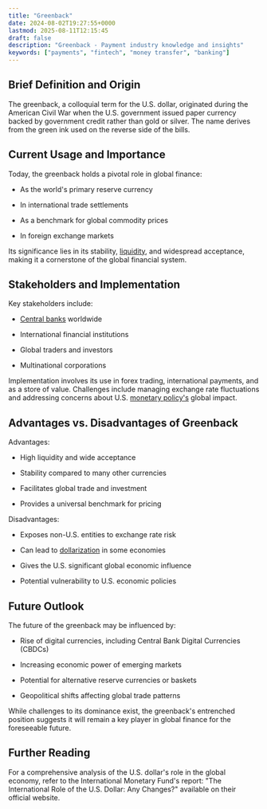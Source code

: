 ```yaml
---
title: "Greenback"
date: 2024-08-02T19:27:55+0000
lastmod: 2025-08-11T12:15:45
draft: false
description: "Greenback - Payment industry knowledge and insights"
keywords: ["payments", "fintech", "money transfer", "banking"]
---
```


## Brief Definition and Origin

The greenback, a colloquial term for the U.S. dollar, originated during the American Civil War when the U.S. government issued paper currency backed by government credit rather than gold or silver. The name derives from the green ink used on the reverse side of the bills.

## Current Usage and Importance

Today, the greenback holds a pivotal role in global finance:

- As the world's primary reserve currency

- In international trade settlements

- As a benchmark for global commodity prices

- In foreign exchange markets

Its significance lies in its stability, [liquidity](https://faisalkhanllc.xyz/resources/payments-wiki/l/liquidity/), and widespread acceptance, making it a cornerstone of the global financial system.

## Stakeholders and Implementation

Key stakeholders include:

- [Central banks](https://faisalkhan.com/learn/payments-wiki/central-banks/) worldwide

- International financial institutions

- Global traders and investors

- Multinational corporations

Implementation involves its use in forex trading, international payments, and as a store of value. Challenges include managing exchange rate fluctuations and addressing concerns about U.S. [monetary policy's](https://faisalkhanllc.xyz/resources/payments-wiki/m/monetary-policy/) global impact.

## Advantages vs. Disadvantages of Greenback

Advantages:

- High liquidity and wide acceptance

- Stability compared to many other currencies

- Facilitates global trade and investment

- Provides a universal benchmark for pricing

Disadvantages:

- Exposes non-U.S. entities to exchange rate risk

- Can lead to [dollarization](https://faisalkhan.com/learn/payments-wiki/dollarization/) in some economies

- Gives the U.S. significant global economic influence

- Potential vulnerability to U.S. economic policies

## Future Outlook

The future of the greenback may be influenced by:

- Rise of digital currencies, including Central Bank Digital Currencies (CBDCs)

- Increasing economic power of emerging markets

- Potential for alternative reserve currencies or baskets

- Geopolitical shifts affecting global trade patterns

While challenges to its dominance exist, the greenback's entrenched position suggests it will remain a key player in global finance for the foreseeable future.

## Further Reading

For a comprehensive analysis of the U.S. dollar's role in the global economy, refer to the International Monetary Fund's report: "The International Role of the U.S. Dollar: Any Changes?" available on their official website.